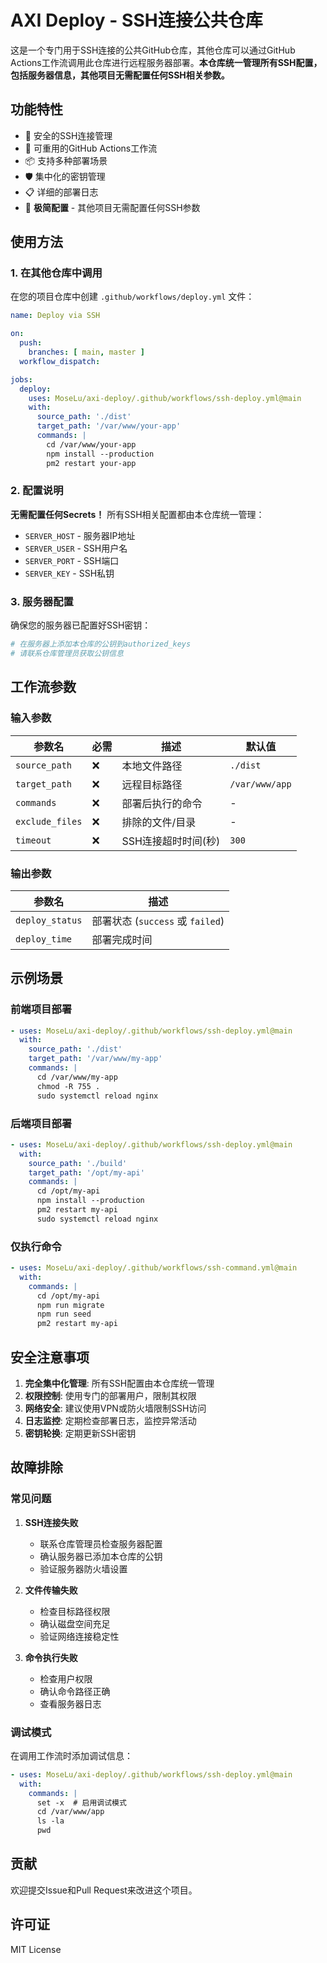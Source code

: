 # AXI Deploy - SSH连接公共仓库

这是一个专门用于SSH连接的公共GitHub仓库，其他仓库可以通过GitHub Actions工作流调用此仓库进行远程服务器部署。**本仓库统一管理所有SSH配置，包括服务器信息，其他项目无需配置任何SSH相关参数。**

## 功能特性

- 🔐 安全的SSH连接管理
- 🔄 可重用的GitHub Actions工作流
- 📦 支持多种部署场景
- 🛡️ 集中化的密钥管理
- 📋 详细的部署日志
- 🚀 **极简配置** - 其他项目无需配置任何SSH参数

## 使用方法

### 1. 在其他仓库中调用

在您的项目仓库中创建 `.github/workflows/deploy.yml` 文件：

```yaml
name: Deploy via SSH

on:
  push:
    branches: [ main, master ]
  workflow_dispatch:

jobs:
  deploy:
    uses: MoseLu/axi-deploy/.github/workflows/ssh-deploy.yml@main
    with:
      source_path: './dist'
      target_path: '/var/www/your-app'
      commands: |
        cd /var/www/your-app
        npm install --production
        pm2 restart your-app
```

### 2. 配置说明

**无需配置任何Secrets！** 所有SSH相关配置都由本仓库统一管理：

- `SERVER_HOST` - 服务器IP地址
- `SERVER_USER` - SSH用户名
- `SERVER_PORT` - SSH端口
- `SERVER_KEY` - SSH私钥

### 3. 服务器配置

确保您的服务器已配置好SSH密钥：

```bash
# 在服务器上添加本仓库的公钥到authorized_keys
# 请联系仓库管理员获取公钥信息
```

## 工作流参数

### 输入参数

| 参数名 | 必需 | 描述 | 默认值 |
|--------|------|------|--------|
| `source_path` | ❌ | 本地文件路径 | `./dist` |
| `target_path` | ❌ | 远程目标路径 | `/var/www/app` |
| `commands` | ❌ | 部署后执行的命令 | - |
| `exclude_files` | ❌ | 排除的文件/目录 | - |
| `timeout` | ❌ | SSH连接超时时间(秒) | `300` |

### 输出参数

| 参数名 | 描述 |
|--------|------|
| `deploy_status` | 部署状态 (`success` 或 `failed`) |
| `deploy_time` | 部署完成时间 |

## 示例场景

### 前端项目部署

```yaml
- uses: MoseLu/axi-deploy/.github/workflows/ssh-deploy.yml@main
  with:
    source_path: './dist'
    target_path: '/var/www/my-app'
    commands: |
      cd /var/www/my-app
      chmod -R 755 .
      sudo systemctl reload nginx
```

### 后端项目部署

```yaml
- uses: MoseLu/axi-deploy/.github/workflows/ssh-deploy.yml@main
  with:
    source_path: './build'
    target_path: '/opt/my-api'
    commands: |
      cd /opt/my-api
      npm install --production
      pm2 restart my-api
      sudo systemctl reload nginx
```

### 仅执行命令

```yaml
- uses: MoseLu/axi-deploy/.github/workflows/ssh-command.yml@main
  with:
    commands: |
      cd /opt/my-api
      npm run migrate
      npm run seed
      pm2 restart my-api
```

## 安全注意事项

1. **完全集中化管理**: 所有SSH配置由本仓库统一管理
2. **权限控制**: 使用专门的部署用户，限制其权限
3. **网络安全**: 建议使用VPN或防火墙限制SSH访问
4. **日志监控**: 定期检查部署日志，监控异常活动
5. **密钥轮换**: 定期更新SSH密钥

## 故障排除

### 常见问题

1. **SSH连接失败**
   - 联系仓库管理员检查服务器配置
   - 确认服务器已添加本仓库的公钥
   - 验证服务器防火墙设置

2. **文件传输失败**
   - 检查目标路径权限
   - 确认磁盘空间充足
   - 验证网络连接稳定性

3. **命令执行失败**
   - 检查用户权限
   - 确认命令路径正确
   - 查看服务器日志

### 调试模式

在调用工作流时添加调试信息：

```yaml
- uses: MoseLu/axi-deploy/.github/workflows/ssh-deploy.yml@main
  with:
    commands: |
      set -x  # 启用调试模式
      cd /var/www/app
      ls -la
      pwd
```

## 贡献

欢迎提交Issue和Pull Request来改进这个项目。

## 许可证

MIT License
